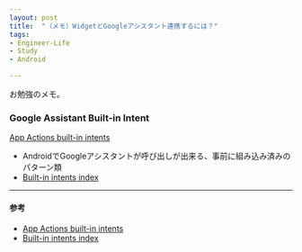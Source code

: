 ```yaml
---
layout: post
title:  "（メモ）WidgetとGoogleアシスタント連携するには？"
tags:
- Engineer-Life
- Study
- Android

---
```


お勉強のメモ。

### Google Assistant Built-in Intent
[App Actions built-in intents](https://developers.google.com/assistant/app/reference/built-in-intents)
- AndroidでGoogleアシスタントが呼び出しが出来る、事前に組み込み済みのパターン類
- [Built-in intents index](https://developers.google.com/assistant/app/reference/built-in-intents/bii-index)


----------

#### 参考
- [App Actions built-in intents](https://developers.google.com/assistant/app/reference/built-in-intents)
- [Built-in intents index](https://developers.google.com/assistant/app/reference/built-in-intents/bii-index)
